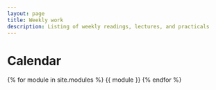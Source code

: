 ```yaml
---
layout: page
title: Weekly work
description: Listing of weekly readings, lectures, and practicals
---
```


# Calendar

{% for module in site.modules %}
{{ module }}
{% endfor %}
